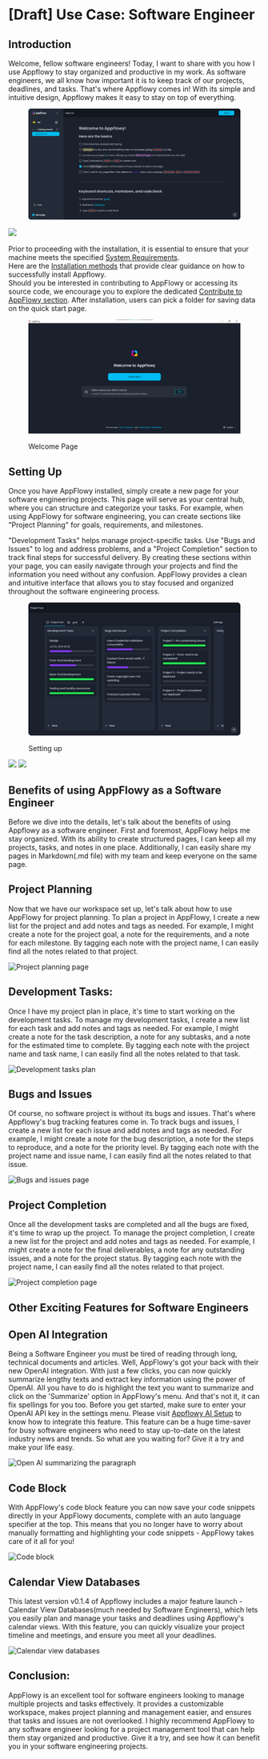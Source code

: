 # \[Draft] Use Case: Software Engineer

## Introduction

Welcome, fellow software engineers! Today, I want to share with you how I use Appflowy to stay organized and productive in my work. As software engineers, we all know how important it is to keep track of our projects, deadlines, and tasks. That's where Appflowy comes in! With its simple and intuitive design, Appflowy makes it easy to stay on top of everything.



<figure><img src="../../../../.gitbook/assets/image (5) (1) (1) (1).png" alt=""><figcaption></figcaption></figure>

![](https://github.com/AppFlowy-IO/AppFlowy-Docs/tree/main/.gitbook/assets/Getting_Started_page.png)

Prior to proceeding with the installation, it is essential to ensure that your machine meets the specified [System Requirements](https://appflowy.gitbook.io/docs/essential-documentation/install-appflowy/requirements).\
Here are the [Installation methods](https://appflowy.gitbook.io/docs/essential-documentation/install-appflowy/installation-methods) that provide clear guidance on how to successfully install Appflowy.\
Should you be interested in contributing to AppFlowy or accessing its source code, we encourage you to explore the dedicated [Contribute to AppFlowy section](https://appflowy.gitbook.io/docs/essential-documentation/contribute-to-appflowy). After installation, users can pick a folder for saving data on the quick start page.

<figure><img src="../../../../.gitbook/assets/image (1) (1) (1) (1) (1) (1).png" alt=""><figcaption><p>Welcome Page</p></figcaption></figure>



## Setting Up

Once you have AppFlowy installed, simply create a new page for your software engineering projects. This page will serve as your central hub, where you can structure and categorize your tasks. For example, when using AppFlowy for software engineering, you can create sections like "Project Planning" for goals, requirements, and milestones.&#x20;

"Development Tasks" helps manage project-specific tasks. Use "Bugs and Issues" to log and address problems, and a "Project Completion" section to track final steps for successful delivery. By creating these sections within your page, you can easily navigate through your projects and find the information you need without any confusion. AppFlowy provides a clean and intuitive interface that allows you to stay focused and organized throughout the software engineering process.

<figure><img src="../../../../.gitbook/assets/image (2) (1) (1) (1) (1) (1).png" alt=""><figcaption><p>Setting up</p></figcaption></figure>

![](https://github.com/AppFlowy-IO/AppFlowy-Docs/tree/main/.gitbook/assets/Setting_up_page.png) ![](https://github.com/AppFlowy-IO/AppFlowy-Docs/tree/main/.gitbook/assets/Setting_up_grid_view_page.png)

## Benefits of using AppFlowy as a Software Engineer

Before we dive into the details, let's talk about the benefits of using Appflowy as a software engineer. First and foremost, AppFlowy helps me stay organized. With its ability to create structured pages, I can keep all my projects, tasks, and notes in one place. Additionally, I can easily share my pages in Markdown(.md file) with my team and keep everyone on the same page.

## Project Planning

Now that we have our workspace set up, let's talk about how to use AppFlowy for project planning. To plan a project in AppFlowy, I create a new list for the project and add notes and tags as needed. For example, I might create a note for the project goal, a note for the requirements, and a note for each milestone. By tagging each note with the project name, I can easily find all the notes related to that project.

![Project planning page](https://user-images.githubusercontent.com/89600478/235844017-2f00d682-5ddd-4fb5-a935-0055d0f3bb34.jpg)

## Development Tasks:

Once I have my project plan in place, it's time to start working on the development tasks. To manage my development tasks, I create a new list for each task and add notes and tags as needed. For example, I might create a note for the task description, a note for any subtasks, and a note for the estimated time to complete. By tagging each note with the project name and task name, I can easily find all the notes related to that task.

![Development tasks plan](https://github.com/AbubakrChan/AppFlowy-Docs/assets/89600478/f8ee65db-b24f-4fdc-8347-6f1b273acf05)

## Bugs and Issues

Of course, no software project is without its bugs and issues. That's where Appflowy's bug tracking features come in. To track bugs and issues, I create a new list for each issue and add notes and tags as needed. For example, I might create a note for the bug description, a note for the steps to reproduce, and a note for the priority level. By tagging each note with the project name and issue name, I can easily find all the notes related to that issue.

![Bugs and issues page](https://github.com/AbubakrChan/AppFlowy-Docs/assets/89600478/030c9349-0e96-4973-af39-ae0cd9007db5)

## Project Completion

Once all the development tasks are completed and all the bugs are fixed, it's time to wrap up the project. To manage the project completion, I create a new list for the project and add notes and tags as needed. For example, I might create a note for the final deliverables, a note for any outstanding issues, and a note for the project status. By tagging each note with the project name, I can easily find all the notes related to that project.

![Project completion page](https://github.com/AbubakrChan/AppFlowy-Docs/assets/89600478/ae858112-3594-47fd-89f4-9eca7e4f47b7)

## Other Exciting Features for Software Engineers

## Open AI Integration

Being a Software Engineer you must be tired of reading through long, technical documents and articles. Well, AppFlowy's got your back with their new OpenAI integration. With just a few clicks, you can now quickly summarize lengthy texts and extract key information using the power of OpenAI. All you have to do is highlight the text you want to summarize and click on the 'Summarize' option in AppFlowy's menu. And that's not it, it can fix spellings for you too. Before you get started, make sure to enter your OpenAI API key in the settings menu. Please visit [Appflowy AI Setup](https://appflowy.gitbook.io/docs/essential-documentation/appflowy-x-openai) to know how to integrate this feature. This feature can be a huge time-saver for busy software engineers who need to stay up-to-date on the latest industry news and trends. So what are you waiting for? Give it a try and make your life easy.

![Open AI summarizing the paragraph](https://github.com/AbubakrChan/AppFlowy-Docs/assets/89600478/0a0a0dff-74d5-43f6-a6b1-236e754bebf1)

## Code Block

With AppFlowy's code block feature you can now save your code snippets directly in your AppFlowy documents, complete with an auto language specifier at the top. This means that you no longer have to worry about manually formatting and highlighting your code snippets - AppFlowy takes care of it all for you!

![Code block](https://github.com/AbubakrChan/AppFlowy-Docs/assets/89600478/2972e5fc-5e73-4caa-bad1-975cb0fba514)

## Calendar View Databases

This latest version v0.1.4 of Appflowy includes a major feature launch - Calendar View Databases(much needed by Software Engineers), which lets you easily plan and manage your tasks and deadlines using Appflowy's calendar views. With this feature, you can quickly visualize your project timeline and meetings, and ensure you meet all your deadlines.

![Calendar view databases](https://github.com/AbubakrChan/AppFlowy-Docs/assets/89600478/ff465713-c12a-4d5c-8233-2456a328599e)

## Conclusion:

AppFlowy is an excellent tool for software engineers looking to manage multiple projects and tasks effectively. It provides a customizable workspace, makes project planning and management easier, and ensures that tasks and issues are not overlooked. I highly recommend AppFlowy to any software engineer looking for a project management tool that can help them stay organized and productive. Give it a try, and see how it can benefit you in your software engineering projects.
